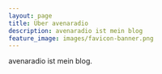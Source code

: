 ```yaml
---
layout: page
title: Über avenaradio
description: avenaradio ist mein blog
feature_image: images/favicon-banner.png
---
```


avenaradio ist mein blog.
